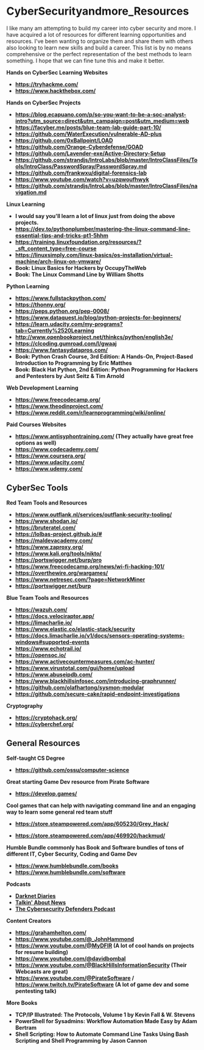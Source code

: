 # CyberSecurityandmore_Resources

I like many am attempting to build my career into cyber security and more.  I have acquired a lot of resources for different learning opportunities and resources.  I've been wanting to organize them and share them with others also looking to learn new skills and build a career. 
This list is by no means comprehensive or the perfect representation of the best methods to learn something.  I hope that we can fine tune this and make it better.  

<b> Hands on CyberSec Learning Websites <b>
- https://tryhackme.com/
- https://www.hackthebox.com/

<b> Hands on CyberSec Projects <b>
- https://blog.ecapuano.com/p/so-you-want-to-be-a-soc-analyst-intro?utm_source=direct&utm_campaign=post&utm_medium=web
- https://facyber.me/posts/blue-team-lab-guide-part-10/
- https://github.com/WaterExecution/vulnerable-AD-plus
- https://github.com/0xBallpoint/LOAD
- https://github.com/Orange-Cyberdefense/GOAD
- https://github.com/Lavender-exe/Active-Directory-Setup
- https://github.com/strandjs/IntroLabs/blob/master/IntroClassFiles/Tools/IntroClass/PasswordSpray/PasswordSpray.md
- https://github.com/frankwxu/digital-forensics-lab
- https://www.youtube.com/watch?v=uzqwoufhwyk
- https://github.com/strandjs/IntroLabs/blob/master/IntroClassFiles/navigation.md

<b> Linux Learning <b>
- I would say you'll learn a lot of linux just from doing the above projects. 
- https://dev.to/pythonplumber/mastering-the-linux-command-line-essential-tips-and-tricks-pt1-5hhm
- https://training.linuxfoundation.org/resources/?_sft_content_type=free-course
- https://linuxsimply.com/linux-basics/os-installation/virtual-machine/arch-linux-on-vmware/
- Book: Linux Basics for Hackers by OccupyTheWeb
- Book: The Linux Command Line by William Shotts

<b> Python Learning <b>
- https://www.fullstackpython.com/
- https://thonny.org/
- https://peps.python.org/pep-0008/
- https://www.dataquest.io/blog/python-projects-for-beginners/
- https://learn.udacity.com/my-programs?tab=Currently%2520Learning
- http://www.openbookproject.net/thinkcs/python/english3e/
- https://clcoding.gumroad.com/l/gwaaj
- https://www.fantasydatapros.com/
- Book: Python Crash Course, 3rd Edition: A Hands-On, Project-Based Introduction to Programming by Eric Matthes
- Book: Black Hat Python, 2nd Edition: Python Programming for Hackers and Pentesters by Just Seitz & Tim Arnold

<b> Web Development Learning <b>
- https://www.freecodecamp.org/
- https://www.theodinproject.com/
- https://www.reddit.com/r/learnprogramming/wiki/online/

<b> Paid Courses Websites <b>
- https://www.antisyphontraining.com/  (They actually have great free options as well)
- https://www.codecademy.com/
- https://www.coursera.org/
- https://www.udacity.com/
- https://www.udemy.com/
  
<h2>CyberSec Tools</h2>

<b> Red Team Tools and Resources <b>
- https://www.outflank.nl/services/outflank-security-tooling/
- https://www.shodan.io/
- https://bruteratel.com/
- https://lolbas-project.github.io/#
- https://maldevacademy.com/
- https://www.zaproxy.org/
- https://www.kali.org/tools/nikto/
- https://portswigger.net/burp/pro
- https://www.freecodecamp.org/news/wi-fi-hacking-101/
- https://overthewire.org/wargames/
- https://www.netresec.com/?page=NetworkMiner
- https://portswigger.net/burp

<b> Blue Team Tools and Resources <b>
- https://wazuh.com/
- https://docs.velociraptor.app/
- https://limacharlie.io/
- https://www.elastic.co/elastic-stack/security
- https://docs.limacharlie.io/v1/docs/sensors-operating-systems-windows#supported-events
- https://www.echotrail.io/
- https://opensoc.io/
- https://www.activecountermeasures.com/ac-hunter/
- https://www.virustotal.com/gui/home/upload
- https://www.abuseipdb.com/
- https://www.blackhillsinfosec.com/introducing-graphrunner/
- https://github.com/olafhartong/sysmon-modular
- https://github.com/secure-cake/rapid-endpoint-investigations

<b> Cryptography <b>
- https://cryptohack.org/
- https://cyberchef.org/
  
<h2>General Resources</h2>

Self-taught CS Degree
- https://github.com/ossu/computer-science

Great starting Game Dev resource from Pirate Software
- https://develop.games/

Cool games that can help with navigating command line and an engaging way to learn some general red team stuff
- https://store.steampowered.com/app/605230/Grey_Hack/

- https://store.steampowered.com/app/469920/hackmud/

Humble Bundle commonly has Book and Software bundles of tons of different IT, Cyber Security, Coding and Game Dev
- https://www.humblebundle.com/books
- https://www.humblebundle.com/software

Podcasts
- [Darknet Diaries](https://darknetdiaries.com/)
- [Talkin' About News](https://podcasts.apple.com/us/podcast/talkin-about-infosec-news-powered-by-black-hills-information/id1410835265)
- [The Cybersecurity Defenders Podcast](https://podcasts.apple.com/us/podcast/the-cybersecurity-defenders-podcast/id1649981740)

Content Creators
- https://grahamhelton.com/
- https://www.youtube.com/@_JohnHammond 
- https://www.youtube.com/@MyDFIR (A lot of cool hands on projects for resume building)
- https://www.youtube.com/@davidbombal
- https://www.youtube.com/@BlackHillsInformationSecurity (Their Webcasts are great)
- https://www.youtube.com/@PirateSoftware / https://www.twitch.tv/PirateSoftware (A lot of game dev and some pentesting talk)

More Books
- TCP/IP Illustrated: The Protocols, Volume 1 by Kevin Fall & W. Stevens
- PowerShell for Sysadmins: Workflow Automation Made Easy by Adam Bertram
- Shell Scripting: How to Automate Command Line Tasks Using Bash Scripting and Shell Programming by Jason Cannon

